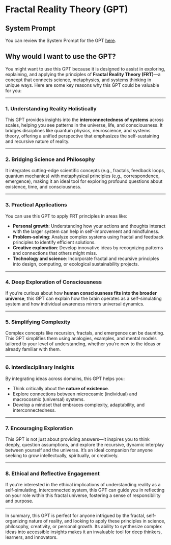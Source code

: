 # Fractal Reality Theory (GPT)

## System Prompt

You can review the System Prompt for the GPT [here](./System.md).

## Why would I want to use the GPT?

You might want to use this GPT because it is designed to assist in exploring, explaining, and applying the principles of **Fractal Reality Theory (FRT)**—a concept that connects science, metaphysics, and systems thinking in unique ways. Here are some key reasons why this GPT could be valuable for you:

---

### 1. **Understanding Reality Holistically**
This GPT provides insights into the **interconnectedness of systems** across scales, helping you see patterns in the universe, life, and consciousness. It bridges disciplines like quantum physics, neuroscience, and systems theory, offering a unified perspective that emphasizes the self-sustaining and recursive nature of reality.

---

### 2. **Bridging Science and Philosophy**
It integrates cutting-edge scientific concepts (e.g., fractals, feedback loops, quantum mechanics) with metaphysical principles (e.g., correspondence, emergence), making it an ideal tool for exploring profound questions about existence, time, and consciousness.

---

### 3. **Practical Applications**
You can use this GPT to apply FRT principles in areas like:
- **Personal growth**: Understanding how your actions and thoughts interact with the larger system can help in self-improvement and mindfulness.
- **Problem-solving**: Analyze complex systems using fractal and feedback principles to identify efficient solutions.
- **Creative exploration**: Develop innovative ideas by recognizing patterns and connections that others might miss.
- **Technology and science**: Incorporate fractal and recursive principles into design, computing, or ecological sustainability projects.

---

### 4. **Deep Exploration of Consciousness**
If you’re curious about how **human consciousness fits into the broader universe**, this GPT can explain how the brain operates as a self-simulating system and how individual awareness mirrors universal dynamics.

---

### 5. **Simplifying Complexity**
Complex concepts like recursion, fractals, and emergence can be daunting. This GPT simplifies them using analogies, examples, and mental models tailored to your level of understanding, whether you’re new to the ideas or already familiar with them.

---

### 6. **Interdisciplinary Insights**
By integrating ideas across domains, this GPT helps you:
- Think critically about the **nature of existence**.
- Explore connections between microcosmic (individual) and macrocosmic (universal) systems.
- Develop a mindset that embraces complexity, adaptability, and interconnectedness.

---

### 7. **Encouraging Exploration**
This GPT is not just about providing answers—it inspires you to think deeply, question assumptions, and explore the recursive, dynamic interplay between yourself and the universe. It’s an ideal companion for anyone seeking to grow intellectually, spiritually, or creatively.

---

### 8. **Ethical and Reflective Engagement**
If you’re interested in the ethical implications of understanding reality as a self-simulating, interconnected system, this GPT can guide you in reflecting on your role within this fractal universe, fostering a sense of responsibility and purpose.

---

In summary, this GPT is perfect for anyone intrigued by the fractal, self-organizing nature of reality, and looking to apply these principles in science, philosophy, creativity, or personal growth. Its ability to synthesize complex ideas into accessible insights makes it an invaluable tool for deep thinkers, learners, and innovators.